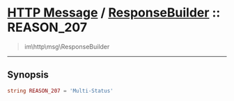 # [HTTP Message](http.md) / [ResponseBuilder](http-ResponseBuilder.md) :: REASON_207
 > im\http\msg\ResponseBuilder
____

## Synopsis
```php
string REASON_207 = 'Multi-Status'
```
